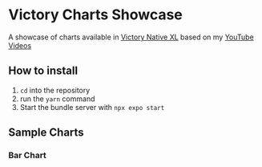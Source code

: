 # Victory Charts Showcase

A showcase of charts available in [Victory Native XL](https://github.com/FormidableLabs/victory-native-xl) based on my [YouTube Videos](https://www.youtube.com/@DanRNLab)

## How to install

1. `cd` into the repository
2. run the `yarn` command
3. Start the bundle server with `npx expo start`

## Sample Charts

### Bar Chart
